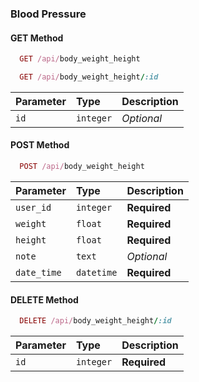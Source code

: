 ### Blood Pressure

#### GET Method

```ruby
  GET /api/body_weight_height
```

```ruby
  GET /api/body_weight_height/:id
```

| Parameter | Type      | Description |
| :-------- | :-------- | :---------- |
| `id`      | `integer` | _Optional_  |

#### POST Method

```ruby
  POST /api/body_weight_height
```

| Parameter   | Type       | Description  |
| :---------- | :--------- | :----------- |
| `user_id`   | `integer`  | **Required** |
| `weight`    | `float`    | **Required** |
| `height`    | `float`    | **Required** |
| `note`      | `text`     | _Optional_   |
| `date_time` | `datetime` | **Required** |

#### DELETE Method

```ruby
  DELETE /api/body_weight_height/:id
```

| Parameter | Type      | Description  |
| :-------- | :-------- | :----------- |
| `id`      | `integer` | **Required** |
